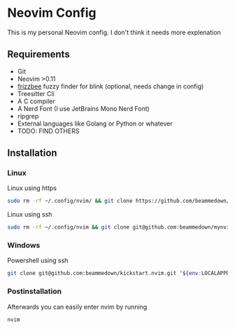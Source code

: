 # Neovim Config

This is my personal Neovim config. I don't think it needs more explenation

## Requirements

- Git
- Neovim >0.11
- [frizzbee](https://github.com/Saghen/blink.cmp/releases/latest) fuzzy finder for blink (optional, needs change in config)
- Treesitter Cli
- A C compiler
- A Nerd Font (I use JetBrains Mono Nerd Font)
- ripgrep
- External languages like Golang or Python or whatever
- TODO: FIND OTHERS

## Installation

### Linux
Linux using https
```zsh
sudo rm -rf ~/.config/nvim/ && git clone https://github.com/beammedown/mynvim.git ${XDG_CONFIG_HOME:-$HOME/.config}"/nvim
```

Linux using ssh
```zsh
sudo rm -rf ~/.config/nvim && git clone git@github.com:beammedown/mynvim.git "${XDG_CONFIG_HOME:-$HOME/.config}"/nvim
```

### Windows

Powershell using ssh
```zsh
git clone git@github.com:beammedown/kickstart.nvim.git "${env:LOCALAPPDATA}\nvim"
```

### Postinstallation
Afterwards you can easily enter nvim by running

```zsh
nvim
```

